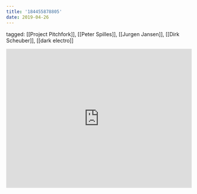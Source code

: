 ```yaml
---
title: '184455878805'
date: 2019-04-26
---
```

tagged: [[Project Pitchfork]], [[Peter Spilles]], [[Jurgen Jansen]], [[Dirk Scheuber]], [[dark electro]]
<iframe allow="accelerometer; autoplay; clipboard-write; encrypted-media; gyroscope; picture-in-picture" allowfullscreen="" frameborder="0" height="375" id="youtube_iframe" src="https://www.youtube.com/embed/QiSCESP9uAk?feature=oembed&amp;enablejsapi=1&amp;origin=https://safe.txmblr.com&amp;wmode=opaque" width="500"></iframe>